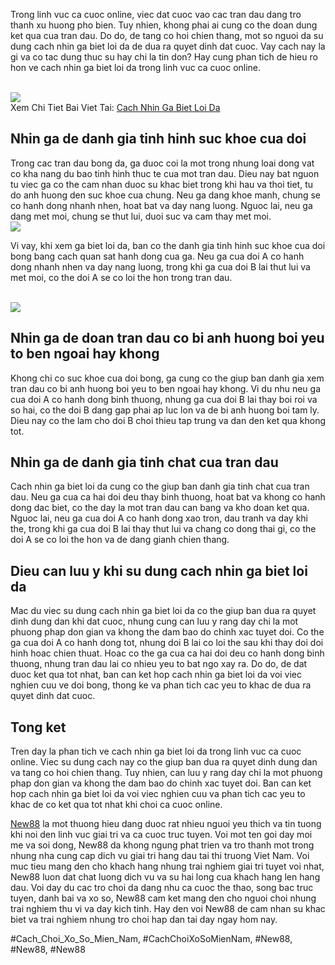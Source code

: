 <p>Trong linh vuc ca cuoc online, viec dat cuoc vao cac tran dau dang tro thanh xu huong pho bien. Tuy nhien, khong phai ai cung co the doan dung ket qua cua tran dau. Do do, de tang co hoi chien thang, mot so nguoi da su dung cach nhin ga biet loi da de dua ra quyet dinh dat cuoc. Vay cach nay la gi va co tac dung thuc su hay chi la tin don? Hay cung phan tich de hieu ro hon ve cach nhin ga biet loi da trong linh vuc ca cuoc online.</p><br><img src="https://new88n.net/wp-content/uploads/2025/04/Cach-xem-loi-da-cua-ga-qua-cac-bo-phan-co-the.png"></br>
Xem Chi Tiet Bai Viet Tai: <a href="https://new88n.net/cach-nhin-ga-biet-loi-da/">Cach Nhin Ga Biet Loi Da</a><h2>Nhin ga de danh gia tinh hinh suc khoe cua doi</h2><p>Trong cac tran dau bong da, ga duoc coi la mot trong nhung loai dong vat co kha nang du bao tinh hinh thuc te cua mot tran dau. Dieu nay bat nguon tu viec ga co the cam nhan duoc su khac biet trong khi hau va thoi tiet, tu do anh huong den suc khoe cua chung. Neu ga dang khoe manh, chung se co hanh dong nhanh nhen, hoat bat va day nang luong. Nguoc lai, neu ga dang met moi, chung se thut lui, duoi suc va cam thay met moi.<br><img src="https://new88n.net/wp-content/uploads/2025/04/Dac-diem-co-ban-de-nhin-ga-biet-loi-da.png"></br><p>Vi vay, khi xem ga biet loi da, ban co the danh gia tinh hinh suc khoe cua doi bong bang cach quan sat hanh dong cua ga. Neu ga cua doi A co hanh dong nhanh nhen va day nang luong, trong khi ga cua doi B lai thut lui va met moi, co the doi A se co loi the hon trong tran dau.</p><br><img src="https://new88n.net/wp-content/uploads/2025/04/Dac-diem-co-ban-de-nhin-ga-biet-loi-da.png"></br><h2>Nhin ga de doan tran dau co bi anh huong boi yeu to ben ngoai hay khong</h2><p>Khong chi co suc khoe cua doi bong, ga cung co the giup ban danh gia xem tran dau co bi anh huong boi yeu to ben ngoai hay khong. Vi du nhu neu ga cua doi A co hanh dong binh thuong, nhung ga cua doi B lai thay boi roi va so hai, co the doi B dang gap phai ap luc lon va de bi anh huong boi tam ly. Dieu nay co the lam cho doi B choi thieu tap trung va dan den ket qua khong tot.<h2>Nhin ga de danh gia tinh chat cua tran dau</h2><p>Cach nhin ga biet loi da cung co the giup ban danh gia tinh chat cua tran dau. Neu ga cua ca hai doi deu thay binh thuong, hoat bat va khong co hanh dong dac biet, co the day la mot tran dau can bang va kho doan ket qua. Nguoc lai, neu ga cua doi A co hanh dong xao tron, dau tranh va day khi the, trong khi ga cua doi B lai thay thut lui va chang co dong thai gi, co the doi A se co loi the hon va de dang gianh chien thang.</p><h2>Dieu can luu y khi su dung cach nhin ga biet loi da</h2><p>Mac du viec su dung cach nhin ga biet loi da co the giup ban dua ra quyet dinh dung dan khi dat cuoc, nhung cung can luu y rang day chi la mot phuong phap don gian va khong the dam bao do chinh xac tuyet doi. Co the ga cua doi A co hanh dong tot, nhung doi B lai co loi the sau khi thay doi doi hinh hoac chien thuat. Hoac co the ga cua ca hai doi deu co hanh dong binh thuong, nhung tran dau lai co nhieu yeu to bat ngo xay ra. Do do, de dat duoc ket qua tot nhat, ban can ket hop cach nhin ga biet loi da voi viec nghien cuu ve doi bong, thong ke va phan tich cac yeu to khac de dua ra quyet dinh dat cuoc.<h2>Tong ket</h2><p>Tren day la phan tich ve cach nhin ga biet loi da trong linh vuc ca cuoc online. Viec su dung cach nay co the giup ban dua ra quyet dinh dung dan va tang co hoi chien thang. Tuy nhien, can luu y rang day chi la mot phuong phap don gian va khong the dam bao do chinh xac tuyet doi. Ban can ket hop cach nhin ga biet loi da voi viec nghien cuu va phan tich cac yeu to khac de co ket qua tot nhat khi choi ca cuoc online.</p><p><a href="https://new88n.net/">New88</a> la mot thuong hieu dang duoc rat nhieu nguoi yeu thich va tin tuong khi noi den linh vuc giai tri va ca cuoc truc tuyen. Voi mot ten goi day moi me va soi dong, New88 da khong ngung phat trien va tro thanh mot trong nhung nha cung cap dich vu giai tri hang dau tai thi truong Viet Nam. Voi muc tieu mang den cho khach hang nhung trai nghiem giai tri tuyet voi nhat, New88 luon dat chat luong dich vu va su hai long cua khach hang len hang dau. Voi day du cac tro choi da dang nhu ca cuoc the thao, song bac truc tuyen, danh bai va xo so, New88 cam ket mang den cho nguoi choi nhung trai nghiem thu vi va day kich tinh. Hay den voi New88 de cam nhan su khac biet va trai nghiem nhung tro choi hap dan tai day ngay hom nay.</p>
#Cach_Choi_Xo_So_Mien_Nam, #CachChoiXoSoMienNam, #New88, #New88, #New88
